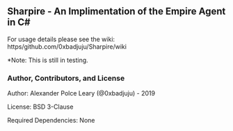 ## Sharpire - An Implimentation of the Empire Agent in C#

For usage details please see the wiki:<br>
https/github.com/0xbadjuju/Sharpire/wiki

*Note: This is still in testing.


### Author, Contributors, and License

Author: Alexander Polce Leary (@0xbadjuju) - 2019

License: BSD 3-Clause

Required Dependencies: None
